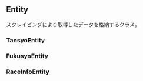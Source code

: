 ## Entity

スクレイピングにより取得したデータを格納するクラス。

### TansyoEntity

### FukusyoEntity

### RaceInfoEntity

### 
